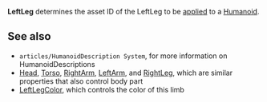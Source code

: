 **LeftLeg** determines the asset ID of the LeftLeg to be [applied](https://developer.roblox.com/en-us/api-reference/function/Humanoid/ApplyDescription) to a [Humanoid](https://developer.roblox.com/en-us/api-reference/class/Humanoid).

See also
--------

*   `articles/HumanoidDescription System`, for more information on HumanoidDescriptions
*   [Head](https://developer.roblox.com/en-us/api-reference/property/HumanoidDescription/Head), [Torso](https://developer.roblox.com/en-us/api-reference/property/HumanoidDescription/Torso), [RightArm](https://developer.roblox.com/en-us/api-reference/property/HumanoidDescription/RightArm), [LeftArm](https://developer.roblox.com/en-us/api-reference/property/HumanoidDescription/LeftArm), and [RightLeg](https://developer.roblox.com/en-us/api-reference/property/HumanoidDescription/RightLeg), which are similar properties that also control body part
*   [LeftLegColor](https://developer.roblox.com/en-us/api-reference/property/HumanoidDescription/LeftLegColor), which controls the color of this limb